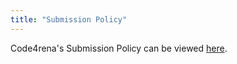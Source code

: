 ```yaml
---
title: "Submission Policy"
---
```


Code4rena's Submission Policy can be viewed [here](https://docs.code4rena.com/roles/wardens/submission-policy).